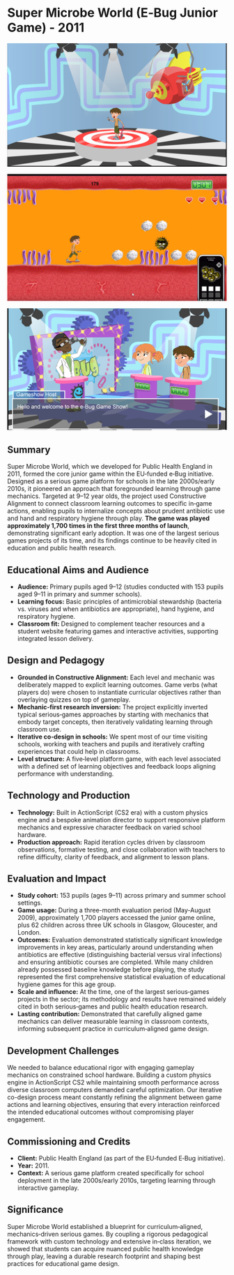# Super Microbe World (E‑Bug Junior Game) - 2011

![Super Microbe World - Shrink Ray Scene](2011_super_microbe_world_shrink_ray.png)

![Super Microbe World - Inside Body Scene](2011_super_microbe_world_inside_body.png)

![Super Microbe World - Game Show Intro](2011_super_microbe_world_game_show.png)

## Summary
Super Microbe World, which we developed for Public Health England in 2011, formed the core junior game within the EU‑funded e‑Bug initiative. Designed as a serious game platform for schools in the late 2000s/early 2010s, it pioneered an approach that foregrounded learning through game mechanics. Targeted at 9–12 year olds, the project used Constructive Alignment to connect classroom learning outcomes to specific in‑game actions, enabling pupils to internalize concepts about prudent antibiotic use and hand and respiratory hygiene through play. **The game was played approximately 1,700 times in the first three months of launch**, demonstrating significant early adoption. It was one of the largest serious games projects of its time, and its findings continue to be heavily cited in education and public health research.

## Educational Aims and Audience
- **Audience:** Primary pupils aged 9–12 (studies conducted with 153 pupils aged 9–11 in primary and summer schools).
- **Learning focus:** Basic principles of antimicrobial stewardship (bacteria vs. viruses and when antibiotics are appropriate), hand hygiene, and respiratory hygiene.
- **Classroom fit:** Designed to complement teacher resources and a student website featuring games and interactive activities, supporting integrated lesson delivery.

## Design and Pedagogy
- **Grounded in Constructive Alignment:** Each level and mechanic was deliberately mapped to explicit learning outcomes. Game verbs (what players do) were chosen to instantiate curricular objectives rather than overlaying quizzes on top of gameplay.
- **Mechanic‑first research inversion:** The project explicitly inverted typical serious‑games approaches by starting with mechanics that embody target concepts, then iteratively validating learning through classroom use.
- **Iterative co‑design in schools:** We spent most of our time visiting schools, working with teachers and pupils and iteratively crafting experiences that could help in classrooms.
- **Level structure:** A five‑level platform game, with each level associated with a defined set of learning objectives and feedback loops aligning performance with understanding.

## Technology and Production
- **Technology:** Built in ActionScript (CS2 era) with a custom physics engine and a bespoke animation director to support responsive platform mechanics and expressive character feedback on varied school hardware.
- **Production approach:** Rapid iteration cycles driven by classroom observations, formative testing, and close collaboration with teachers to refine difficulty, clarity of feedback, and alignment to lesson plans.

## Evaluation and Impact
- **Study cohort:** 153 pupils (ages 9–11) across primary and summer school settings.
- **Game usage:** During a three-month evaluation period (May-August 2009), approximately 1,700 players accessed the junior game online, plus 62 children across three UK schools in Glasgow, Gloucester, and London.
- **Outcomes:** Evaluation demonstrated statistically significant knowledge improvements in key areas, particularly around understanding when antibiotics are effective (distinguishing bacterial versus viral infections) and ensuring antibiotic courses are completed. While many children already possessed baseline knowledge before playing, the study represented the first comprehensive statistical evaluation of educational hygiene games for this age group.
- **Scale and influence:** At the time, one of the largest serious‑games projects in the sector; its methodology and results have remained widely cited in both serious‑games and public health education research.
- **Lasting contribution:** Demonstrated that carefully aligned game mechanics can deliver measurable learning in classroom contexts, informing subsequent practice in curriculum‑aligned game design.

## Development Challenges
We needed to balance educational rigor with engaging gameplay mechanics on constrained school hardware. Building a custom physics engine in ActionScript CS2 while maintaining smooth performance across diverse classroom computers demanded careful optimization. Our iterative co-design process meant constantly refining the alignment between game actions and learning objectives, ensuring that every interaction reinforced the intended educational outcomes without compromising player engagement.

## Commissioning and Credits
- **Client:** Public Health England (as part of the EU‑funded E‑Bug initiative).
- **Year:** 2011.
- **Context:** A serious game platform created specifically for school deployment in the late 2000s/early 2010s, targeting learning through interactive gameplay.

## Significance
Super Microbe World established a blueprint for curriculum‑aligned, mechanics‑driven serious games. By coupling a rigorous pedagogical framework with custom technology and extensive in‑class iteration, we showed that students can acquire nuanced public health knowledge through play, leaving a durable research footprint and shaping best practices for educational game design.